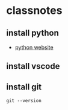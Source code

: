 # classnotes
## install python
* [python website](https://www.python.org/downloads/)

## install vscode

## install git

```
git --version
```